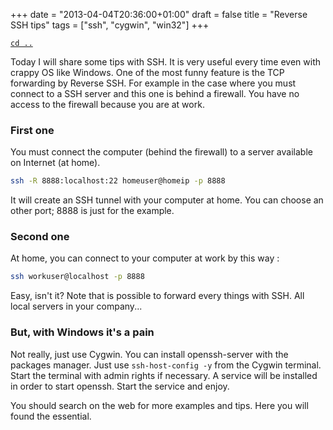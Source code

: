 +++
date = "2013-04-04T20:36:00+01:00"
draft = false
title = "Reverse SSH tips"
tags = ["ssh", "cygwin", "win32"]
+++

[`cd ..`](/)

Today I will share some tips with SSH. It is very useful every time even with
crappy OS like Windows. One of the most funny feature is the TCP forwarding by
Reverse SSH. For example in the case where you must connect to a SSH server and
this one is behind a firewall. You have no access to the firewall because you
are at work.

### First one

You must connect the computer (behind the firewall) to a server available on
Internet (at home).

```sh
ssh -R 8888:localhost:22 homeuser@homeip -p 8888
```

It will create an SSH tunnel with your computer at home. You can choose an other
port; 8888 is just for the example.

### Second one

At home, you can connect to your computer at work by this way :

```sh
ssh workuser@localhost -p 8888
```

Easy, isn't it? Note that is possible to forward every things with SSH. All
local servers in your company...

### But, with Windows it's a pain

Not really, just use Cygwin. You can install openssh-server with the packages
manager. Just use `ssh-host-config -y` from the Cygwin terminal. Start the
terminal with admin rights if necessary. A service will be installed in order to
start openssh. Start the service and enjoy.

You should search on the web for more examples and tips. Here you will found the
essential.
